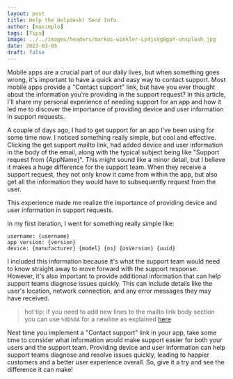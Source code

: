 ```yaml
---
layout: post
title: Help the Helpdesk! Send Info.
author: [masimplo]
tags: [Tips]
image: ../../images/headers/markus-winkler-Lp4jsVg8gpY-unsplash.jpg
date: 2023-03-05
draft: false
---
```


Mobile apps are a crucial part of our daily lives, but when something goes wrong, it's important to have a quick and easy way to contact support. Most mobile apps provide a "Contact support" link, but have you ever thought about the information you're providing in the support request? In this article, I'll share my personal experience of needing support for an app and how it led me to discover the importance of providing device and user information in support requests.

A couple of days ago, I had to get support for an app I've been using for some time now. I noticed something really simple, but cool and effective. Clicking the get support mailto link, had added device and user information in the body of the email, along with the typical subject being like "Support request from {AppName}". This might sound like a minor detail, but I believe it makes a huge difference for the support team. When they receive a support request, they not only know it came from within the app, but also get all the information they would have to subsequently request from the user.

This experience made me realize the importance of providing device and user information in support requests.

In my first iteration, I went for something really simple like:

```
username: {username}
app version: {version}
device: {manufacturer} {model} {os} {osVersion} {uuid}
```

I included this information because it's what the support team would need to know straight away to move forward with the support response. However, it's also important to provide additional information that can help support teams diagnose issues quickly. This can include details like the user's location, network connection, and any error messages they may have received.

> hot tip: if you need to add new lines to the mailto link body section you can use `%0D%0A` for a newline as explained [here](https://stackoverflow.com/questions/22765834/insert-a-line-break-in-mailto-body)

Next time you implement a "Contact support" link in your app, take some time to consider what information would make support easier for both your users and the support team. Providing device and user information can help support teams diagnose and resolve issues quickly, leading to happier customers and a better user experience overall. So, give it a try and see the difference it can make!
